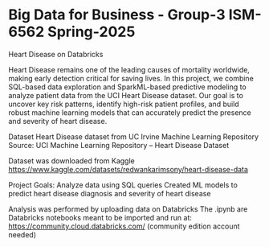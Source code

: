 # Big Data for Business - Group-3 ISM-6562 Spring-2025
Heart Disease on Databricks

Heart Disease remains one of the leading causes of mortality worldwide, making early detection critical for saving lives. In this project, we combine SQL-based data exploration and SparkML-based predictive modeling to analyze patient data from the UCI Heart Disease dataset. Our goal is to uncover key risk patterns, identify high-risk patient profiles, and build robust machine learning models that can accurately predict the presence and severity of heart disease.

Dataset 
Heart Disease dataset from UC Irvine Machine Learning Repository
Source: UCI Machine Learning Repository – Heart Disease Dataset

Dataset was downloaded from Kaggle
https://www.kaggle.com/datasets/redwankarimsony/heart-disease-data

Project Goals:
Analyze data using SQL queries
Created ML models to predict heart disease diagnosis and severity of heart disease

Analysis was performed by uploading data on Databricks
The .ipynb are Databricks notebooks meant to be imported and run at: https://community.cloud.databricks.com/ (community edition account needed)
